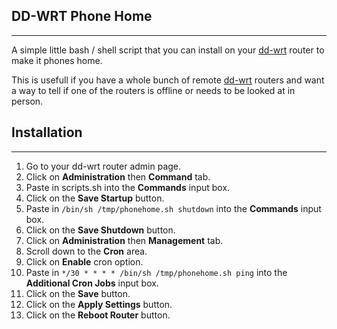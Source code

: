 ## DD-WRT Phone Home
---

A simple little bash / shell script that you can install on your [dd-wrt](https://dd-wrt.com/) router to make it phones home.

This is usefull if you have a whole bunch of remote [dd-wrt](https://dd-wrt.com/) routers and want a way to tell if one of the routers is offline or needs to be looked at in person.

## Installation
---
 1. Go to your dd-wrt router admin page.
 2. Click on **Administration** then **Command** tab.
 3. Paste in scripts.sh into the **Commands** input box.
 4. Click on the **Save Startup** button.
 5. Paste in ```/bin/sh /tmp/phonehome.sh shutdown``` into the **Commands** input box.
 6. Click on the **Save Shutdown** button.
 7. Click on **Administration** then **Management** tab.
 8. Scroll down to the **Cron** area.
 9. Click on **Enable** cron option.
 10. Paste in ```*/30 * * * * /bin/sh /tmp/phonehome.sh ping``` into the **Additional Cron Jobs** input box.
 11. Click on the **Save** button.
 12. Click on the **Apply Settings** button.
 13. Click on the **Reboot Router** button.
 
 
